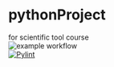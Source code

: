 # pythonProject
for scientific tool course <br>
![example workflow](https://github.com/github/docs/actions/workflows/main.yml/badge.svg) <br>
[![Pylint](https://github.com/BrianChenCMU/pythonProject/actions/workflows/pylint1.yml/badge.svg)](https://github.com/BrianChenCMU/pythonProject/actions/workflows/pylint1.yml)
